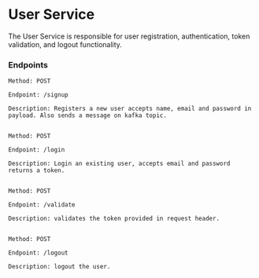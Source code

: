 # User Service
The User Service is responsible for user registration, authentication, token validation, and logout functionality.

### Endpoints

    Method: POST
    
    Endpoint: /signup
    
    Description: Registers a new user accepts name, email and password in payload. Also sends a message on kafka topic.


    Method: POST
    
    Endpoint: /login
    
    Description: Login an existing user, accepts email and password returns a token.


    Method: POST
    
    Endpoint: /validate
    
    Description: validates the token provided in request header.


    Method: POST
    
    Endpoint: /logout
    
    Description: logout the user.
